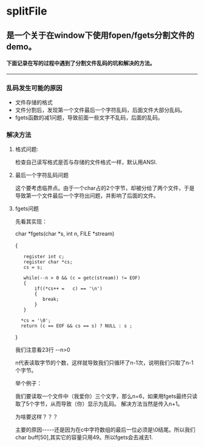 # splitFile 

## 是一个关于在window下使用fopen/fgets分割文件的demo。
#### 下面记录在写的过程中遇到了分割文件乱码的坑和解决的方法。
---

### 乱码发生可能的原因
   - 文件存储的格式
   - 文件分割后，发现第一个文件最后一个字符乱码，后面文件大部分乱码。
   - fgets函数的减1问题，导致前面一些文字不乱码，后面的乱码。
   
### 解决方法
   
1. 格式问题:

      检查自己读写格式是否与存储的文件格式一样，默认用ANSI.
2. 最后一个字符乱码问题

   这个要考虑临界点。由于一个char占的2个字节，却被分给了两个文件，于是导致第一个文件最后一个字符出问题，并影响了后面的文件。

3. fgets问题

      先看其实现：
      
      char *fgets(char *s, int n,  FILE *stream)
      
      {
      
          register int c;
          register char *cs;
          cs = s;

          while(--n > 0 && (c = getc(stream)) != EOF)
          {
              if((*cs++ =   c) == '\n')
              {
                 break;
              }
          }

         *cs = '\0';
         return (c == EOF && cs == s) ? NULL : s ;
      }

    我们注意看23行 --n>0
    
    n代表读取字节的个数，这样就导致我们只循环了n-1次，说明我们只取了n-1个字节。
    
    举个例子：
    
    我们要读取一个文件中（我爱你）三个文字，那么n=6，如果用fgets最终只读取了5个字节，从而导致（你）显示为乱码。
    解决方法当然是传入n+1。
     
    为啥要这样？？？
    
    主要的原因-----还是因为在c中字符数组的最后一位必须是\0结尾。所以我们 char buff[50],其实它的容量只用49。所以fgets会去减去1.
  
